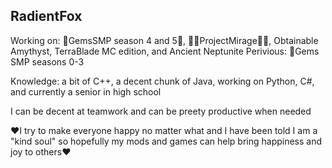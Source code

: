 ## RadientFox

Working on: 💎GemsSMP season 4 and 5💎, 🏳️‍🌈ProjectMirage🏳️‍🌈, Obtainable Amythyst, TerraBlade MC edition, and Ancient Neptunite
Perivious: 💎Gems SMP seasons 0-3

Knowledge: a bit of C++, a decent chunk of Java, working on Python, C#, and currently a senior in high school

I can be decent at teamwork and can be preety productive when needed

❤I try to make everyone happy no matter what and I have been told I am a "kind soul" so hopefully my mods and games can help bring happiness and joy to others❤
